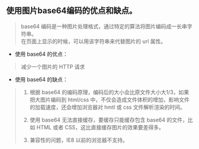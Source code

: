 ## 使用图片base64编码的优点和缺点。
> base64 编码是一种图片处理格式，通过特定的算法将图片编码成一长串字符串。   
> 在页面上显示的时候，可以用该字符串来代替图片的 url 属性。
    
- 使用 base64 的优点：   
> 减少一个图片的 HTTP 请求   
   
- 使用 base64 的缺点：
> 1) 根据 base64 的编码原理，编码后的大小会比原文件大小大1/3，如果把大图片编码到 html/css 中，不仅会造成文件体积的增加，影响文件的加载速度，还会增加浏览器对 hmtl 或 css 文件解析渲染的时间。   
>   
> 2) 使用 base64 无法直接缓存，要缓存只能缓存包含 base64 的文件，比如 HTML 或者 CSS，这比直接缓存图片的效果要差得多。   
>   
> 3) 兼容性的问题，IE8 以前的浏览器不支持。
    